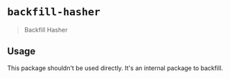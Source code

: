 # `backfill-hasher`

> Backfill Hasher

## Usage

This package shouldn't be used directly. It's an internal package to backfill.
